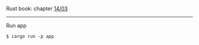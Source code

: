 Rust book: chapter [14/03](https://doc.rust-lang.org/book/ch14-03-cargo-workspaces.html)

---
Run app
```
$ cargo run -p app
```
